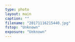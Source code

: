```yaml
---
type: photo
layout: main
caption: ""
filename: "20171116215440.jpg"
fstop: "Unknown"
exposure: "Unknown"
---
```

